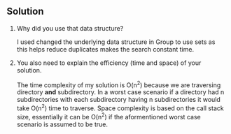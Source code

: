 ## Solution

1. Why did you use that data structure?

    I used changed the underlying data structure in Group to use sets as this helps reduce duplicates makes the search constant time.

2. You also need to explain the efficiency (time and space) of your solution.

    The time complexity of my solution is O(n<sup>2</sup>) because we are traversing directory **and** subdirectory. In a worst case scenario if a directory had n subdirectories with each subdirectory having n subdirectories it would take O(n<sup>2</sup>) time to traverse. Space complexity is based on the call stack size, essentially it can be O(n<sup>2</sup>) if the aformentioned worst case scenario is assumed to be true.